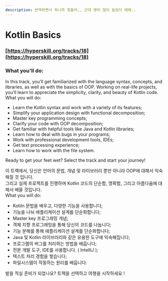 ```yaml
---
description: 번역하면서 하니까 힘들어,, 근데 영어 많이 늘었다 헤헤..
---
```


# Kotlin Basics

### [https://hyperskill.org/tracks/18](https://hyperskill.org/tracks/18)

### What you'll do:

In this track, you’ll get familiarized with the language syntax, concepts, and libraries, as well as with the basics of OOP. Working on real-life projects, you’ll learn to appreciate the simplicity, clarity, and beauty of Kotlin code.\
What you will do:

* Learn the Kotlin syntax and work with a variety of its features;
* Simplify your application design with functional decomposition;
* Master key programming concepts;
* Clarify your code with OOP decomposition;
* Get familiar with helpful tools like Java and Kotlin libraries;
* Learn how to deal with bugs in your programs;
* Work with professional development tools, IDEs;
* Get text processing experience;
* Learn how to work with the file system.

Ready to get your feet wet? Select the track and start your journey!



이 트랙에서, 당신은 언어의 문법, 개념 및 라이브러리 뿐만 아니라 OOP에 대해서 익숙해질 것 입니다.\
그리고 실제 프로젝트를 진행하며 Kotlin 코드의 단순함, 명확함, 그리고 아름다움에 대해서 배울 것입니다.\
What you will do:

* Kotiln 문법을 배우고, 다양한 기능을 사용합니다;
* 기능을 나눠 애플리케이션 설계를 단순화합니다;
* Master key 프로그래밍 개념;
* 객체 지향 프로그래밍을 통해 당신의 코드를 나눕니다;
* 기능 분해를 통해 애플리케이션 설계를 단순화합니다;
* Java 및 Kotlin 라이브러리와 같은 유용한 도구에 익숙해집니다;
* 프로그램의 버그를 처리하는 방법을 배웁니다;
* 전문 개발 도구, IDE를 사용합니다. ( IntelliJ );
* 텍스트 처리 경험을 쌓습니다;
* 파일시스템이 작동하는 원리를 배웁니다.

발을 적실 준비가 되었나요? 트랙을 선택하고 여행을 시작하세요 !



